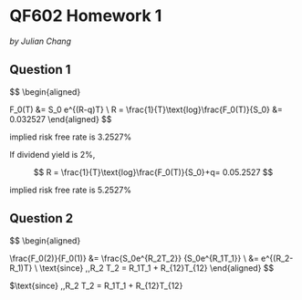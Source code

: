 # QF602 Homework 1

*by Julian Chang*

## Question 1

$$
\begin{aligned}

 F_0(T) &= S_0 e^{(R-q)T} \\ 
R = \frac{1}{T}\text{log}\frac{F_0(T)}{S_0} &= 0.032527
\end{aligned}
$$

implied risk free rate is 3.2527%

If dividend yield is 2%,

$$
R = \frac{1}{T}\text{log}\frac{F_0(T)}{S_0}+q= 0.05.2527
$$

implied risk free rate is 5.2527%

## Question 2

$$
\begin{aligned}

\frac{F_0(2)}{F_0(1)} &= \frac{S_0e^{R_2T_2}} {S_0e^{R_1T_1}} \\
                                   &= e^{(R_2-R_1)T} \\
\text{since} \,\,R_2 T_2 = R_1T_1 + R_{12}T_{12}
\end{aligned}
$$

$\text{since} \,\,R_2 T_2 = R_1T_1 + R_{12}T_{12}






